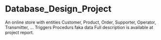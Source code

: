 # Database_Design_Project
An online store with entities Customer, Product, Order, Supporter, Operator, Transmitter, ...
Triggers
Procedurs
faka data
Full description is available at project report.
